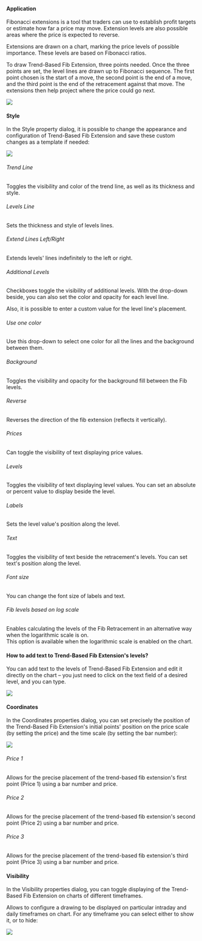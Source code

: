 #### Application

Fibonacci extensions is a tool that traders can use to establish profit targets or estimate how far a price may move. Extension levels are also possible areas where the price is expected to reverse.

Extensions are drawn on a chart, marking the price levels of possible importance. These levels are based on Fibonacci ratios.

To draw Trend-Based Fib Extension, three points needed. Once the three points are set, the level lines are drawn up to Fibonacci sequence. The first point chosen is the start of a move, the second point is the end of a move, and the third point is the end of the retracement against that move. The extensions then help project where the price could go next.

![](https://s3.amazonaws.com/cdn.freshdesk.com/data/helpdesk/attachments/production/43525317381/original/O7_CoxOj4X-kfcfD0NvktViB1LeJrodoRQ.png?1732482574)

#### Style

In the Style property dialog, it is possible to change the appearance and configuration of Trend-Based Fib Extension and save these custom changes as a template if needed: 

![](https://s3.amazonaws.com/cdn.freshdesk.com/data/helpdesk/attachments/production/43531796232/original/tfMTXwxgE3V6c5B_k8VIftRjLGQvMEOB5w.png?1735387228)

  

###### Trend Line

Toggles the visibility and color of the trend line, as well as its thickness and style.

###### Levels Line

Sets the thickness and style of levels lines.

###### Extend Lines Left/Right

Extends levels' lines indefinitely to the left or right.

###### Additional Levels

Checkboxes toggle the visibility of additional levels. With the drop-down beside, you can also set the color and opacity for each level line.

Also, it is possible to enter a custom value for the level line's placement.

###### Use one color

Use this drop-down to select one color for all the lines and the background between them.

###### Background

Toggles the visibility and opacity for the background fill between the Fib levels.

###### Reverse

Reverses the direction of the fib extension (reflects it vertically).

###### Prices

Can toggle the visibility of text displaying price values.

###### Levels

Toggles the visibility of text displaying level values. You can set an absolute or percent value to display beside the level.

###### Labels

Sets the level value's position along the level. 

###### Text

Toggles the visibility of text beside the retracement's levels. You can set text's position along the level.

###### Font size

You can change the font size of labels and text.

###### Fib levels based on log scale

Enables calculating the levels of the Fib Retracement in an alternative way when the logarithmic scale is on.  
This option is available when the logarithmic scale is enabled on the chart.

#### How to add text to Trend-Based Fib Extension's levels?

You can add text to the levels of Trend-Based Fib Extension and edit it directly on the chart – you just need to click on the text field of a desired level, and you can type.

![](https://s3.amazonaws.com/cdn.freshdesk.com/data/helpdesk/attachments/production/43525317750/original/IYjQjd2KlwusbohCW-DlnRrVrKfCQMWwdQ.gif?1732483104)

#### Coordinates

In the Coordinates properties dialog, you can set precisely the position of the Trend-Based Fib Extension's initial points' position on the price scale (by setting the price) and the time scale (by setting the bar number):

![](https://s3.amazonaws.com/cdn.freshdesk.com/data/helpdesk/attachments/production/43525317401/original/uoMfuH3hBD9lKxTp0_TEMwAtMO-JK8i-Rg.png?1732482598)

###### Price 1

Allows for the precise placement of the trend-based fib extension's first point (Price 1) using a bar number and price.

###### Price 2

Allows for the precise placement of the trend-based fib extension's second point (Price 2) using a bar number and price.

###### Price 3

Allows for the precise placement of the trend-based fib extension's third point (Price 3) using a bar number and price.

#### Visibility

In the Visibility properties dialog, you can toggle displaying of the Trend-Based Fib Extension on charts of different timeframes.

Allows to configure a drawing to be displayed on particular intraday and daily timeframes on chart. For any timeframe you can select either to show it, or to hide:

![](https://s3.amazonaws.com/cdn.freshdesk.com/data/helpdesk/attachments/production/43525317410/original/EKOuzxOCa-HrvlqFmJ3GIvUBsPqyPF1Nnw.png?1732482606)